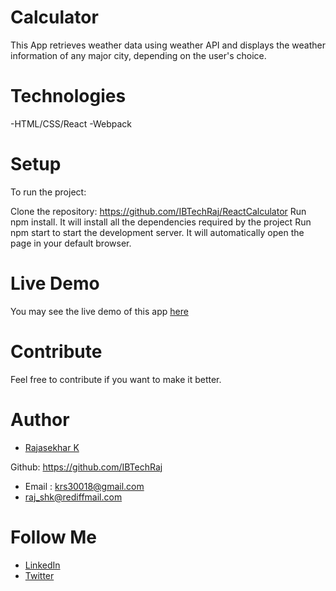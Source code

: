 # Calculator

This App retrieves weather data using weather API and displays the weather information of any major city, depending on the user's choice.

# Technologies

-HTML/CSS/React
-Webpack

# Setup

To run the project:

Clone the repository: https://github.com/IBTechRaj/ReactCalculator
Run npm install. It will install all the dependencies required by the project
Run npm start to start the development server. It will automatically open the page in your default browser.

# Live Demo

You may see the live demo of this app [here](https://microverse-calc.herokuapp.com/)

# Contribute

Feel free to contribute if you want to make it better.

# Author

- [Rajasekhar K ](https://github.com/IBTechRaj)

Github: https://github.com/IBTechRaj

- Email : krs30018@gmail.com
- raj_shk@rediffmail.com

# Follow Me

- [LinkedIn](https://www.linkedin.com/in/rajkatakamsetty/)
- [Twitter](https://twitter.com/IBTechRaj)
